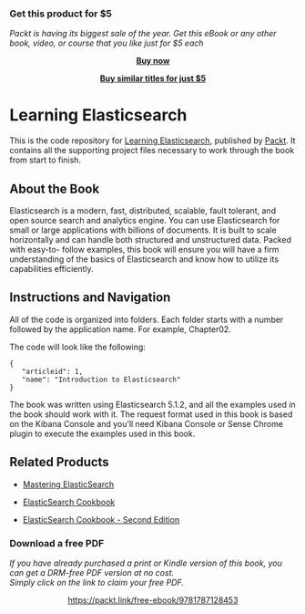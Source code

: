 
### Get this product for $5

<i>Packt is having its biggest sale of the year. Get this eBook or any other book, video, or course that you like just for $5 each</i>


<b><p align='center'>[Buy now](https://packt.link/9781787128453)</p></b>


<b><p align='center'>[Buy similar titles for just $5](https://subscription.packtpub.com/search)</p></b>


# Learning Elasticsearch
This is the code repository for [Learning Elasticsearch](https://www.packtpub.com/big-data-and-business-intelligence/learning-elasticsearch?utm_source=github&utm_medium=repository&utm_campaign=9781787128453), published by [Packt](https://www.packtpub.com/?utm_source=github). It contains all the supporting project files necessary to work through the book from start to finish.
## About the Book
Elasticsearch is a modern, fast, distributed, scalable, fault tolerant, and open source search and analytics engine. You can use Elasticsearch for small or large applications with billions of documents. It is built to scale horizontally and can handle both structured and unstructured data. Packed with easy-to- follow examples, this book will ensure you will have a firm understanding of the basics of Elasticsearch and know how to utilize its capabilities efficiently.


## Instructions and Navigation
All of the code is organized into folders. Each folder starts with a number followed by the application name. For example, Chapter02.



The code will look like the following:
```
{
   "articleid": 1,
   "name": "Introduction to Elasticsearch"
}
```

The book was written using Elasticsearch 5.1.2, and all the examples used in the book
should work with it. The request format used in this book is based on the Kibana Console
and you’ll need Kibana Console or Sense Chrome plugin to execute the examples used in
this book.

## Related Products
* [Mastering ElasticSearch](https://www.packtpub.com/big-data-and-business-intelligence/mastering-elasticsearch?utm_source=github&utm_medium=repository&utm_campaign=9781783281435)

* [ElasticSearch Cookbook](https://www.packtpub.com/big-data-and-business-intelligence/elasticsearch-cookbook?utm_source=github&utm_medium=repository&utm_campaign=9781782166627)

* [ElasticSearch Cookbook - Second Edition](https://www.packtpub.com/networking-and-servers/elasticsearch-cookbook-second-edition?utm_source=github&utm_medium=repository&utm_campaign=9781783554836)
### Download a free PDF

 <i>If you have already purchased a print or Kindle version of this book, you can get a DRM-free PDF version at no cost.<br>Simply click on the link to claim your free PDF.</i>
<p align="center"> <a href="https://packt.link/free-ebook/9781787128453">https://packt.link/free-ebook/9781787128453 </a> </p>